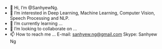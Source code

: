 - 👋 Hi, I’m @SanhyewNg.
- 👀 I’m interested in Deep Learning, Machine Learning, Computer Vision, Speech Processing and NLP.
- 🌱 I’m currently learning ...
- 💞️ I’m looking to collaborate on ...
- 📫 How to reach me ...
      E-mail: sanhyew.ng@gmail.com
      Skype: Sanhyew Ng
      

<!---
SanhyewNg/SanhyewNg is a ✨ special ✨ repository because its `README.md` (this file) appears on your GitHub profile.
You can click the Preview link to take a look at your changes.
--->
